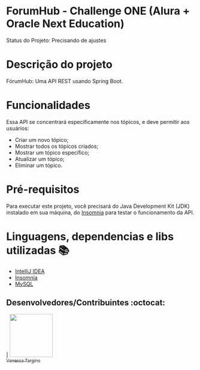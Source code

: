 # ForumHub - Challenge ONE (Alura + Oracle Next Education)

Status do Projeto: Precisando de ajustes

# Descrição do projeto
FórumHub: Uma API REST usando Spring Boot.

# Funcionalidades

Essa API se concentrará especificamente nos tópicos, e deve permitir aos usuários:

- Criar um novo tópico;
- Mostrar todos os tópicos criados;
- Mostrar um tópico específico;
- Atualizar um tópico;
- Eliminar um tópico.

# Pré-requisitos

Para executar este projeto, você precisará do Java Development Kit (JDK) instalado em sua máquina, do [Insomnia](https://insomnia.rest/download) para testar o funcionamento da API.

# Linguagens, dependencias e libs utilizadas 📚
- [IntelliJ IDEA](https://www.jetbrains.com/pt-br/idea/)
- [Insomnia](https://insomnia.rest/download) 
- [MySQL](https://www.mysql.com/downloads/)

## Desenvolvedores/Contribuintes :octocat:
| [<img src="https://avatars.githubusercontent.com/u/139828545?v=4" width=115><br><sub>Vanessa Targino</sub>](https://github.com/VanessaTargino)
